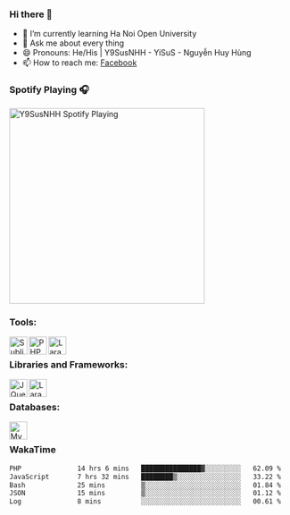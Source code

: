 ### Hi there 👋

- 🌱 I’m currently learning Ha Noi Open University
- 💬 Ask me about every thing
- 😄 Pronouns: He/His | Y9SusNHH - YiSuS - Nguyễn Huy Hùng
- 📫 How to reach me: [Facebook]
<!-- - ⚡ Fun fact: Frank Man -->
<!-- - 🔭 I’m currently working on ... -->
<!-- - 👯 I’m looking to collaborate on ... -->
<!-- - 🤔 I’m looking for help with ... -->
### Spotify Playing 🎧
[<img src="https://spotify-playing-y9susnhh.vercel.app/api/spotify?background_color=0d1117&border_color=ffffff" alt="Y9SusNHH Spotify Playing" width="350" />](https://open.spotify.com/user/31ha3eawbwqgg34j6n62jfyawxcu)
<!-- [<img src="https://spotify-playing-fd40vnk04-y9susnhh.vercel.app/api/spotify-playing?background_color=0d1117&border_color=ffffff" alt="J2TeamNNL Spotify Playing" width="350" />](https://open.spotify.com/user/31ghget3jspvgpjwbv5pcwli3smab) -->

<!-- [![Spotify](https://y9-sus-5buswl4de-y9susnhh.vercel.app/api/spotify?background_color=0d1117&border_color=ffffff)](https://open.spotify.com/user/31ha3eawbwqgg34j6n62jfyawxcu) -->
### Tools:
<img align='left' height="32" width="32" src="https://cdn.jsdelivr.net/npm/simple-icons@4.8.0/icons/sublimetext.svg" title="Sublime text" />
<img align='left' height="32" width="32" src="https://cdn.jsdelivr.net/npm/simple-icons@4.8.0/icons/phpstorm.svg" title="PHP Storm"/>
<img align='left' height="32" width="32" src="https://cdn.jsdelivr.net/npm/simple-icons@4.8.0/icons/laragon.svg" title="Laragon"/>
<br>

### Libraries and Frameworks:
<img align='left' height="32" width="32" src="https://cdn.jsdelivr.net/npm/simple-icons@4.8.0/icons/jquery.svg" title="JQuery"/>
<img align='left' height="32" width="32" src="https://cdn.jsdelivr.net/npm/simple-icons@4.8.0/icons/laravel.svg" title="Laravel"/>
<br>

### Databases:
<img align='left' height="32" width="32" src="https://cdn.jsdelivr.net/npm/simple-icons@4.8.0/icons/mysql.svg" title="MySQL"/>
<br>

### WakaTime

<!--START_SECTION:waka-->

```txt
PHP              14 hrs 6 mins   ███████████████▓░░░░░░░░░   62.09 %
JavaScript       7 hrs 32 mins   ████████▒░░░░░░░░░░░░░░░░   33.22 %
Bash             25 mins         ▒░░░░░░░░░░░░░░░░░░░░░░░░   01.84 %
JSON             15 mins         ▒░░░░░░░░░░░░░░░░░░░░░░░░   01.12 %
Log              8 mins          ░░░░░░░░░░░░░░░░░░░░░░░░░   00.61 %
```

<!--END_SECTION:waka-->

<!-- LINKS -->
[Facebook]: https://fb.com/Y9SusNHH/
